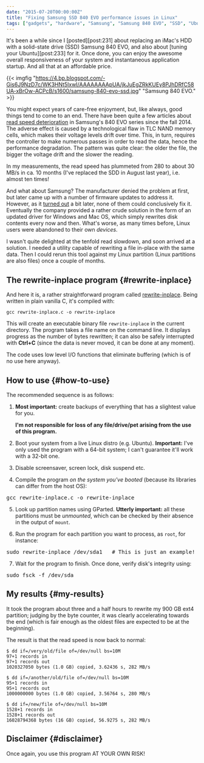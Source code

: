 ```yaml
---
date: "2015-07-20T00:00:00Z"
title: "Fixing Samsung SSD 840 EVO performance issues in Linux"
tags: ["gadgets", "hardware", "Samsung", "Samsung 840 EVO", "SSD", "Ubuntu", "yktools"]
---
```


It's been a while since I [posted][post:231] about replacing an iMac's HDD with a solid-state drive (SSD) Samsung 840 EVO, and also about [tuning your Ubuntu][post:233] for it. Once done, you can enjoy the awesome overall responsiveness of your system and instantaneous application startup. And all that at an affordable price.

<!--more-->

{{< imgfig "https://4.bp.blogspot.com/-Gis6J9NzD7c/WK3HNt5lxwI/AAAAAAAApUA/jkJuEgZRkKUEy8PJhDRfC58UA-xBrOw-ACPcB/s1600/samsung-840-evo-ssd.jpg" "Samsung 840 EVO." >}}

You might expect years of care-free enjoyment, but, like always, good things tend to come to an end. There have been quite a few articles about [read speed deterioration](http://www.extremetech.com/computing/190746-samsung-840-evo-has-serious-performance-bug-fix-on-the-way) in Samsung's 840 EVO series since the fall 2014. The adverse effect is caused by a technological flaw in TLC NAND memory cells, which makes their voltage levels drift over time. This, in turn, requires the controller to make numerous passes in order to read the data, hence the performance degradation. The pattern was quite clear: the older the file, the bigger the voltage drift and the slower the reading.

In my measurements, the read speed has plummeted from 280 to about 30  MB/s in ca. 10 months (I've replaced the SDD in August last year), i.e. almost ten times!

And what about Samsung? The manufacturer denied the problem at first, but later came up with a number of firmware updates to address it. However, as it [turned out](http://www.anandtech.com/show/8997/samsung-releases-statement-on-840-evo-performance-another-fix-is-in-the-works) a bit later, none of them could conclusively fix it. Eventually the company provided a rather crude solution in the form of an updated driver for Windows and Mac OS, which simply rewrites disk contents every now and then. What's worse, as many times before, Linux users were abandoned to their own *devices*.

I wasn't quite delighted at the tenfold read slowdown, and soon arrived at a solution. I needed a utility capable of rewriting a file in-place with the same data. Then I could rerun this tool against my Linux partition (Linux partitions are also files) once a couple of months.

## The rewrite-inplace program {#rewrite-inplace}

And here it is, a rather straightforward program called [rewrite-inplace](https://github.com/yktoo/yktools/blob/master/rewrite-inplace.c). Being written in plain vanilla C, it's compiled with:

    gcc rewrite-inplace.c -o rewrite-inplace

This will create an executable binary file `rewrite-inplace` in the current directory. The program takes a file name on the command line. It displays progress as the number of bytes rewritten; it can also be safely interrupted with **Ctrl+C** (since the data is never moved, it can be done at any moment).

The code uses low level I/O functions that eliminate buffering (which is of no use here anyway).

## How to use {#how-to-use}

The recommended sequence is as follows:

1. **Most important:** create backups of everything that has a slightest value for you.

   **I'm not responsible for loss of any file/drive/pet arising from the use of this program.**

2. Boot your system from a live Linux distro (e.g. Ubuntu). **Important:** I've only used the program with a 64-bit system; I can't guarantee it'll work with a 32-bit one.

3. Disable screensaver, screen lock, disk suspend etc.

4. Compile the program *on the system you've booted* (because its libraries can differ from the host OS):
<pre>gcc rewrite-inplace.c -o rewrite-inplace</pre>

5. Look up partition names using GParted. **Utterly important:** all these partitions must be *unmounted*, which can be checked by their absence in the output of `mount`.

6. Run the program for each partition you want to process, as `root`, for instance:
<pre>sudo rewrite-inplace /dev/sda1   # This is just an example!</pre>

7. Wait for the program to finish. Once done, verify disk's integrity using:
<pre>sudo fsck -f /dev/sda<partition></pre>

## My results {#my-results}

It took the program about three and a half hours to rewrite my 900 GB ext4 partition; judging by the byte counter, it was clearly accelerating towards the end (which is fair enough as the oldest files are expected to be at the beginning).

The result is that the read speed is now back to normal:

~~~
$ dd if=/very/old/file of=/dev/null bs=10M
97+1 records in
97+1 records out
1020327050 bytes (1.0 GB) copied, 3.62436 s, 282 MB/s

$ dd if=/another/old/file of=/dev/null bs=10M
95+1 records in
95+1 records out
1000000000 bytes (1.0 GB) copied, 3.56764 s, 280 MB/s

$ dd if=/new/file of=/dev/null bs=10M
1528+1 records in
1528+1 records out
16028794368 bytes (16 GB) copied, 56.9275 s, 282 MB/s
~~~

## Disclaimer {#disclaimer}

Once again, you use this program AT YOUR OWN RISK!
